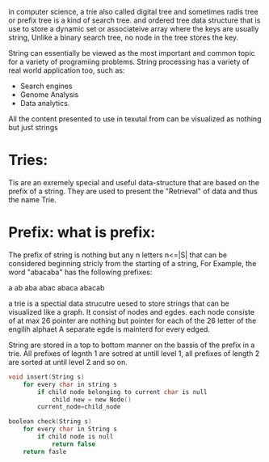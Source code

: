 in computer science, a trie also called digital tree and sometimes radis tree or prefix tree is a kind of search tree. and ordered tree data structure that is use to store a dynamic set or associateive array where the keys are usually string,  Unlike a binary search tree, no node in the tree stores the key.


String can essentially be viewed as the most important and common topic for a variety of programiing problems. String processing has a variety of real world application too, such as:

- Search engines 
- Genome Analysis
- Data analytics.

All the content presented to use in texutal from can be visualized as nothing but just strings

# Tries:
Tis are an exremely special and useful data-structure that are based on the prefix of a string. They are used to present the "Retrieval" of data and thus the name Trie.

# Prefix: what is prefix:
The prefix of string is nothing but any n letters n<=|S| that can be considered beginning stricly from the starting of a string, For Example, the word "abacaba" has the following prefixes:

a
ab
aba
abac
abaca
abacab

a trie is a spectial data strucutre uesed to store strings that can be visualized like a graph. It consist of nodes and egdes. each node consiste of at max 26 pointer are nothing but pointer for each of the 26 letter of the engilih alphaet A separate egde is mainterd for every edged.

String are stored in a top to bottom manner on the bassis of the prefix in a trie. All prefixes of legnth 1 are sotred at untill level 1, all prefixes of length 2 are sorted at until level 2 and so on.


```C
void insert(String s)
    for every char in string s
        if child node belonging to current char is null
            child new = new Node()
        current_node=child_node
```

```C
boolean check(String s)
    for every char in String s
        if child node is null
            return false
    return fasle 
```

